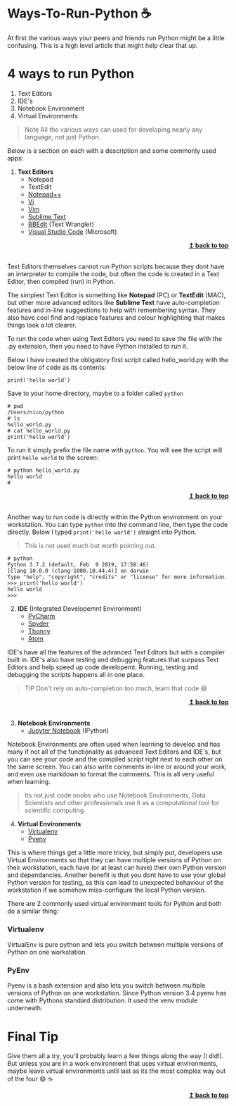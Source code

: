 # Ways-To-Run-Python :coffee:
At first the various ways your peers and friends run Python might be a little confusing.  This is a high level article that might help clear that up.

# 4 ways to run Python

1. Text Editors
2. IDE's
3. Notebook Environment
4. Virtual Environments

> Note All the various ways can used for developing nearly any language, not just Python. 

Below is a section on each with a description and some commonly used apps:

1. **Text Editors**
    - Notepad
    - TextEdit
    - [Notepad++](https://notepad-plus-plus.org/)
    - [Vi](https://en.wikipedia.org/wiki/Vi)
    - [Vim](https://www.vim.org/)
    - [Sublime Text](https://www.sublimetext.com/)
    - [BBEdit](https://www.barebones.com) (Text Wrangler)
    - [Visual Studio Code](https://code.visualstudio.com/) (Microsoft)
<div align="right">
    <b><a href="#top">↥ back to top</a></b>
</div>
<br/>

Text Editors themselves cannot run Python scripts because they dont have an interpreter to compile the code, but often the code is created in a Text Editor, then compiled (run) in Python.  

The simplest Text Editor is something like **Notepad** (PC) or **TextEdit** (MAC), but other more advanced editors like **Sublime Text** have auto-completion features and in-line suggestions to help with remembering syntax. They also have cool find and replace features and colour highlighting that makes things look a lot clearer.

To run the code when using Text Editors you need to save the file with the .py extension, then you need to have Python installed to run it.

Below I have created the obligatory first script called hello_world.py with the below line of code as its contents:
```
print('hello world')
```
Save to your home directory, maybe to a folder called `python`
```
# pwd
/Users/nico/python
# ls
hello_world.py
# cat hello_world.py
print('hello world')
```
To run it simply prefix the file name with `python`.  You will see the script will print `hello world` to the screen:
```
# python hello_world.py
hello world
#
```
<div align="right">
    <b><a href="#top">↥ back to top</a></b>
</div>
<br/>

Another way to run code is directly within the Python environment on your workstation.  You can type `python` into the command line, then type the code directly. Below I typed `print('hello world')` straight into Python.  

> This is not used much but worth pointing out.
```
# python
Python 3.7.2 (default, Feb  9 2019, 17:58:46)
[Clang 10.0.0 (clang-1000.10.44.4)] on darwin
Type "help", "copyright", "credits" or "license" for more information.
>>> print('hello world')
hello world
>>>
```
    
2. **IDE** (Integrated Developemnt Environment)
    - [PyCharm](https://www.jetbrains.com/pycharm/)
    - [Spyder](https://www.spyder-ide.org/)
    - [Thonny](https://thonny.org/)
    - [Atom](https://ide.atom.io/)

IDE's have all the features of the advanced Text Editors but with a compiler built in.  IDE's also have testing and debugging features that surpass Text Editors and help speed up code developemt.  Running, testing and debugging the scripts happens all in one place. 

> TIP Don't rely on auto-completion too much, learn that code :smile:
<div align="right">
    <b><a href="#top">↥ back to top</a></b>
</div>
<br/>

3. **Notebook Environments**
    - [Jupyter Notebook](https://jupyter.org/) (IPython)

Notebook Environments are often used when learning to develop and has many if not all of the functionality as advanced Text Editors and IDE's, but you can see your code and the compiled script right next to each other on the same screen.  You can also write comments in-line or around your work, and even use markdown to format the comments.  This is all very useful when learning.

> Its not just code noobs who use Notebook Environments, Data Scientists and other professionals use it as a computational tool for scientific computing.

4. **Virtual Environments**
    - [Virtualenv](https://virtualenv.pypa.io/en/latest/)
    - [Pyenv](https://github.com/pyenv/pyenv)

This is where things get a little more tricky, but simply put, developers use Virtual Environments so that they can have multiple versions of Python on their workstation, each have (or at least can have) their own Python version and dependancies.  Another benefit is that you dont have to use your global Python version for testing, as this can lead to unexpected behaviour of the workstation if we somehow miss-configure the local Python version.

There are 2 commonly used virtual environment tools for Python and both do a similar thing:

### Virtualenv
VirtualEnv is pure python and lets you switch between multiple versions of Python on one workstation.

### PyEnv
Pyenv is a bash extension and also lets you switch between multiple versions of Python on one workstation. Since Python version 3.4 pyenv has come with Pythons standard distribution.  It used the venv module underneath. 

# Final Tip

Give them all a try, you'll probably learn a few things along the way (I did!).  But unless you are in a work environment that uses virtual environments, maybe leave virtual environments until last as its the most complex way out of the four :smile: :coffee:
<div align="right">
    <b><a href="#top">↥ back to top</a></b>
</div>
<br/>

